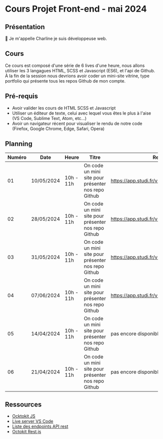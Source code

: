 # Cours Projet Front-end - mai 2024

## Présentation

👋 Je m'appelle Charline je suis développeuse web.

## Cours

Ce cours est composé d'une série de 6 lives d'une heure, nous allons utiliser les 3 langagues HTML, SCSS et Javascript (ES6), et l'api de Github.
À la fin de la session nous devrions avoir coder un mini-site vitrine, type portfolio qui présente tous les repos Github de mon compte.

## Pré-requis

- Avoir valider les cours de HTML SCSS et Javascript
- Utiliser un éditeur de texte, celui avec lequel vous êtes le plus à l'aise (VS Code, Sublime Text, Atom, etc...)
- Avoir un navigateur récent pour visualiser le rendu de notre code (Firefox, Google Chrome, Edge, Safari, Opera)

## Planning

| Numéro | Date       | Heure     | Titre                                               | Replay                                      |
| ------ | ---------- | --------- | --------------------------------------------------- | ------------------------------------------- |
| 01     | 10/05/2024 | 10h - 11h | On code un mini site pour présenter nos repo Github | https://app.studi.fr/v3/events/68574/replay |
| 02     | 28/05/2024 | 10h - 11h | On code un mini site pour présenter nos repo Github | https://app.studi.fr/v3/events/68572/replay |
| 03     | 31/05/2024 | 10h - 11h | On code un mini site pour présenter nos repo Github | https://app.studi.fr/v3/events/68573/replay |
| 04     | 07/06/2024 | 10h - 11h | On code un mini site pour présenter nos repo Github | https://app.studi.fr/v3/events/68575/replay |
| 05     | 14/04/2024 | 10h - 11h | On code un mini site pour présenter nos repo Github | pas encore disponible                       |
| 06     | 21/04/2024 | 10h - 11h | On code un mini site pour présenter nos repo Github | pas encore disponible                       |

## Ressources

- [Ocktokit JS](https://github.com/octokit/octokit.js)
- [Live server VS Code](https://marketplace.visualstudio.com/items?itemName=ritwickdey.LiveServer)
- [Liste des endpoints API rest](https://docs.github.com/en/rest/repos?apiVersion=2022-11-28)
- [Octokit Rest.js](https://github.com/octokit/rest.js)
